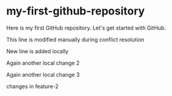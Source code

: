 # my-first-github-repository
Here is my first GitHub repository. Let's get started with GitHub.


This line is modified manually during conflict resolution 


New line is added locally

Again another local change 2

Again another local change 3

changes in feature-2 
